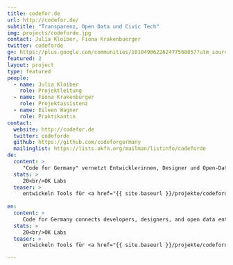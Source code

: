 ```yaml
---
title: codefor.de
url: http://codefor.de/
subtitle: "Transparenz, Open Data und Civic Tech"
img: projects/codeforde.jpg
contact: Julia Kloiber, Fiona Krakenbuerger
twitter: codeforde
g+: https://plus.google.com/communities/101049062262477568057?utm_source=chrome_ntp_icon&utm_medium=chrome_app&utm_campaign=chrome
featured: 2
layout: project
type: featured
people:
  - name: Julia Kloiber
    role: Projektleitung
  - name: Fiona Krakenbürger
    role: Projektassistenz
  - name: Eileen Wagner
    role: Praktikantin
contact:
  website: http://codefor.de
  twitter: codeforde
  github: https://github.com/codeforgermany
  mailinglist: https://lists.okfn.org/mailman/listinfo/codeforde
de:
  content: >
     "Code for Germany" vernetzt Entwicklerinnen, Designer und Open-Data-Interessierte in ganz Deutschland. In zwanzig deutschen Städten wurden dafür sogenannte Open Knowledge Labs (OK Labs) gegründet. Die Labs treffen sich regelmäßig zum gemeinsamen Arbeiten und tauschen sich mit Vertretern ihrer Stadt aus. Ziel des Projekts ist es, Projekte und Anwendungen rund um offene Daten zu fördern und dadurch Entwicklungen im Bereich Open Data weiter voranzutreiben. Auf der [Projektwebsite](http://codefor.de) kann man die Arbeit und Projekte der OK Labs verfolgen. Für das Projekt kooperieren wir mit [Code for America](http://www.codeforamerica.org/) und Google.
  stats: >
     20<br/>OK Labs
  teaser: >
	 entwickeln Tools für <a href="{{ site.baseurl }}/projekte/codeforde/">digitale Städte</a> in ganz Deutschland.
		
en:
  content: >
     Code for Germany connects developers, designers, and open data enthusiasts from all over Germany. The program has established labs in 20 German cities that serve as meeting points for these local activists and representatives of their respective cities. The goal of the project is to facilitate the development of applications and projects that use open data in order to further political participation and empowerment. On the project's website, one can follow the individual labs and their work. The project cooperates with Code for America and Google. 
  stats: >
     20<br/>OK Labs
  teaser: >
	 entwickeln Tools für <a href="{{ site.baseurl }}/projekte/codeforde/">digitale Städte</a> in ganz Deutschland.

---
```


